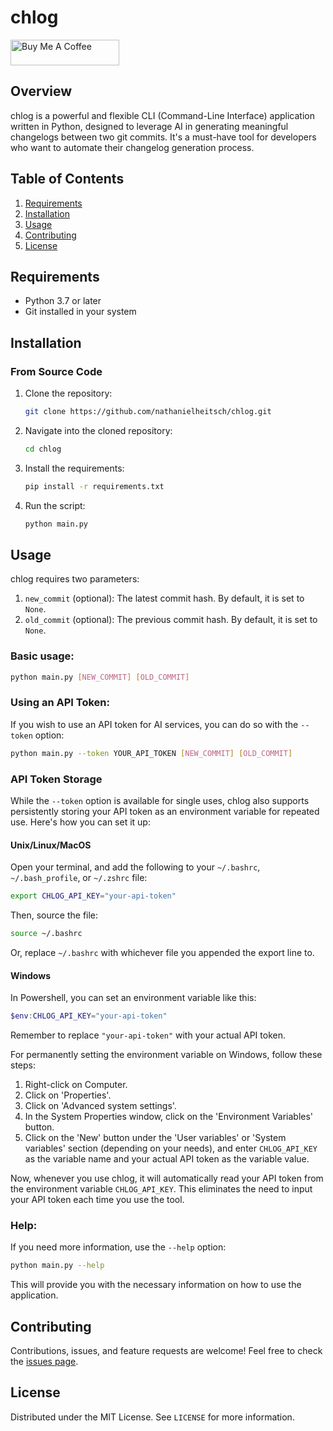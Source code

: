 # chlog
<a href="https://www.buymeacoffee.com/naheitsch" target="_blank"><img src="https://cdn.buymeacoffee.com/buttons/default-orange.png" alt="Buy Me A Coffee" height="41" width="174"></a>

## Overview

chlog is a powerful and flexible CLI (Command-Line Interface) application written in Python, designed to leverage AI in generating meaningful changelogs between two git commits. It's a must-have tool for developers who want to automate their changelog generation process.

## Table of Contents
1. [Requirements](#requirements)
2. [Installation](#installation)
3. [Usage](#usage)
4. [Contributing](#contributing)
5. [License](#license)

## Requirements
- Python 3.7 or later
- Git installed in your system

## Installation

### From Source Code

1. Clone the repository:
    ```bash
    git clone https://github.com/nathanielheitsch/chlog.git
    ```
2. Navigate into the cloned repository:
    ```bash
    cd chlog
    ```
3. Install the requirements:
    ```bash
    pip install -r requirements.txt
    ```
4. Run the script:
    ```bash
    python main.py
    ```

## Usage

chlog requires two parameters:
1. `new_commit` (optional): The latest commit hash. By default, it is set to `None`.
2. `old_commit` (optional): The previous commit hash. By default, it is set to `None`.

### Basic usage:

```bash
python main.py [NEW_COMMIT] [OLD_COMMIT]
```

### Using an API Token:

If you wish to use an API token for AI services, you can do so with the `--token` option:

```bash
python main.py --token YOUR_API_TOKEN [NEW_COMMIT] [OLD_COMMIT]
```

### API Token Storage

While the `--token` option is available for single uses, chlog also supports persistently storing your API token as an environment variable for repeated use. Here's how you can set it up:

#### Unix/Linux/MacOS

Open your terminal, and add the following to your `~/.bashrc`, `~/.bash_profile`, or `~/.zshrc` file:

```bash
export CHLOG_API_KEY="your-api-token"
```

Then, source the file:

```bash
source ~/.bashrc
```
Or, replace `~/.bashrc` with whichever file you appended the export line to.

#### Windows

In Powershell, you can set an environment variable like this:

```powershell
$env:CHLOG_API_KEY="your-api-token"
```

Remember to replace `"your-api-token"` with your actual API token.

For permanently setting the environment variable on Windows, follow these steps:

1. Right-click on Computer.
2. Click on 'Properties'.
3. Click on 'Advanced system settings'.
4. In the System Properties window, click on the 'Environment Variables' button.
5. Click on the 'New' button under the 'User variables' or 'System variables' section (depending on your needs), and enter `CHLOG_API_KEY` as the variable name and your actual API token as the variable value.

Now, whenever you use chlog, it will automatically read your API token from the environment variable `CHLOG_API_KEY`. This eliminates the need to input your API token each time you use the tool.

### Help:

If you need more information, use the `--help` option:

```bash
python main.py --help
```

This will provide you with the necessary information on how to use the application.

## Contributing

Contributions, issues, and feature requests are welcome! Feel free to check the [issues page](https://github.com/yourgithubusername/chlog/issues).

## License

Distributed under the MIT License. See `LICENSE` for more information.
